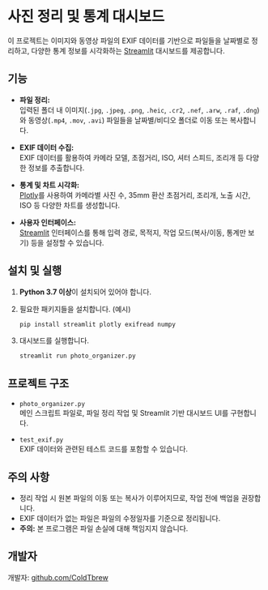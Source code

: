 
# 사진 정리 및 통계 대시보드

이 프로젝트는 이미지와 동영상 파일의 EXIF 데이터를 기반으로 파일들을 날짜별로 정리하고, 다양한 통계 정보를 시각화하는 [Streamlit](https://streamlit.io/) 대시보드를 제공합니다. 

## 기능

- **파일 정리:**  
  입력된 폴더 내 이미지(`.jpg`, `.jpeg`, `.png`, `.heic`, `.cr2`, `.nef`, `.arw`, `.raf`, `.dng`)와 동영상(`.mp4`, `.mov`, `.avi`) 파일들을 날짜별/비디오 폴더로 이동 또는 복사합니다.

- **EXIF 데이터 수집:**  
  EXIF 데이터를 활용하여 카메라 모델, 초점거리, ISO, 셔터 스피드, 조리개 등 다양한 정보를 추출합니다.

- **통계 및 차트 시각화:**  
  [Plotly](https://plotly.com/python/)를 사용하여 카메라별 사진 수, 35mm 환산 초점거리, 조리개, 노출 시간, ISO 등 다양한 차트를 생성합니다.

- **사용자 인터페이스:**  
  [Streamlit](https://streamlit.io/) 인터페이스를 통해 입력 경로, 목적지, 작업 모드(복사/이동, 통계만 보기) 등을 설정할 수 있습니다.

## 설치 및 실행

1. **Python 3.7 이상**이 설치되어 있어야 합니다.

2. 필요한 패키지들을 설치합니다. (예시)
    ```sh
    pip install streamlit plotly exifread numpy
    ```

3. 대시보드를 실행합니다.
    ```sh
    streamlit run photo_organizer.py
    ```

## 프로젝트 구조

- `photo_organizer.py`  
  메인 스크립트 파일로, 파일 정리 작업 및 Streamlit 기반 대시보드 UI를 구현합니다.

- `test_exif.py`  
  EXIF 데이터와 관련된 테스트 코드를 포함할 수 있습니다.

## 주의 사항

- 정리 작업 시 원본 파일의 이동 또는 복사가 이루어지므로, 작업 전에 백업을 권장합니다.
- EXIF 데이터가 없는 파일은 파일의 수정일자를 기준으로 정리됩니다.
- **주의:** 본 프로그램은 파일 손실에 대해 책임지지 않습니다.

## 개발자

개발자: [github.com/ColdTbrew](https://github.com/ColdTbrew)